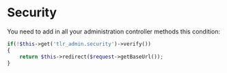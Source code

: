 Security
========

You need to add in all your administration controller methods this condition:

```php
if(!$this->get('tlr_admin.security')->verify())
{
    return $this->redirect($request->getBaseUrl());
}
```